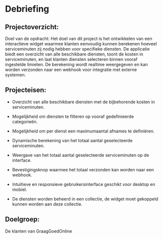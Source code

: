 # Debriefing

## Projectoverzicht:
Doel van de opdracht: Het doel van dit project is het ontwikkelen van een interactieve widget waarmee klanten eenvoudig kunnen berekenen hoeveel serviceminuten zij nodig hebben voor specifieke diensten. 
De applicatie biedt een overzicht van alle beschikbare diensten, toont de kosten in serviceminuten, en laat klanten diensten selecteren binnen vooraf ingestelde limieten. De berekening wordt realtime weergegeven en kan worden verzonden naar een webhook voor integratie met externe systemen.

## Projecteisen:
* Overzicht van alle beschikbare diensten met de bijbehorende kosten in serviceminuten. 

* Mogelijkheid om diensten te filteren op vooraf gedefinieerde categorieën. 

* Mogelijkheid om per dienst een maximumaantal afnames te definiëren.  

* Dynamische berekening van het totaal aantal geselecteerde serviceminuten. 

* Weergave van het totaal aantal geselecteerde serviceminuten op de interface. 

* Bevestigingsknop waarmee het totaal verzonden kan worden naar een webhook. 

* Intuïtieve en responsieve gebruikersinterface geschikt voor desktop en mobiel. 

* De diensten worden beheerd in een collectie, de widget moet gekoppeld kunnen worden aan deze collectie.

## Doelgroep:
De klanten van GraagGoedOnline
